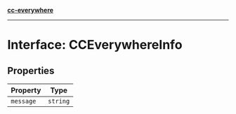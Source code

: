 [**cc-everywhere**](../../../../../index.md)

***

# Interface: CCEverywhereInfo

## Properties

| Property | Type |
| ------ | ------ |
| <a id="message"></a> `message` | `string` |
